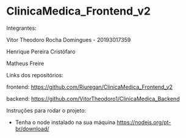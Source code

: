 # ClinicaMedica_Frontend_v2

Integrantes:

Vitor Theodoro Rocha Domingues - 20193017359


Henrique Pereira Cristófaro


Matheus Freire

Links dos repositórios:

frontend: https://github.com/Riuregan/ClinicaMedica_Frontend_v2

backend: https://github.com/VitorTheodoro1/ClinicaMedica_Backend

Instruções para rodar o projeto:

- Tenha o node instalado na sua máquina https://nodejs.org/pt-br/download/



